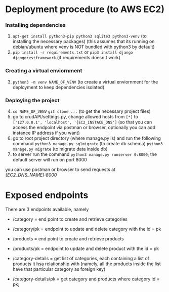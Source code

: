 # Deployment procedure (to AWS EC2)

### Installing dependencies

1. `apt-get install python3-pip python3 sqlite3 python3-venv` (to installing the necessary packages) (this assumes that its running on debian/ubuntu where venv is NOT bundled with python3 by default)
2. `pip install -r requirements.txt`
   or
   `pip3 install django djangorestframework` (if requirements doesn't work)

### Creating a virtual enviornment

3. `python3 -m venv NAME_OF_VENV` (to create a virtual enviornment for the deployment to keep dependencies isolated)

### Deploying the project

4. `cd NAME_OF_VENV`
   `git clone ...` (to get the necessary project files)
5. go to crudAPI/settings.py, change allowed hosts from
   `[*]`
   to
   `['127.0.0.1', 'localhost', '{EC2_INSTACE_DNS']`
   (so that you can access the endpoint via postman or browser, optionally you can add instance IP address if you want)
6. go to root project directory (where manage.py is) and run the following command
   `python3 manage.py sqlmigrate` (to create db schema)
   `python3 manage.py migrate` (to migrate data inside db)
7. to server run the command
   `python3 manage.py runserver 0:8000`, the default server will run on port 8000

you can use postman or browser to send requests at _{EC2_DNS_NAME}:8000_



# Exposed endpoints

There are 3 endpoints available, namely
* /category = end point to create and retrieve categories
* /category/pk = endpoint to update and delete category with the id = pk

* /products = end point to create and retrieve products
* /products/pk = endpoint to update and delete product with the id = pk

* /category-details = get list of categories, each containing a list of products it hsa relationship with (namely, all the products inside the list have that particular category as foreign key)
* /category-details/pk = get category and products where category id = pk;